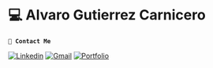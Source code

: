 # 💻 Alvaro Gutierrez Carnicero

**`📄 Contact Me`**

   <p align="left">
      <a href="https://www.linkedin.com/in/alvarogutierrezcarnicero/" target="_blank">
         <img alt="Linkedin" title="Take my Linkedin Profile" src="https://custom-icon-badges.demolab.com/badge/-Linkedin-blue?style=for-the-badge&logoColor=white&logo=linkedin"/></a> 
      <a href="mailto:alvarogutierrezc6@gmail.com" target="_blank">
         <img alt="Gmail" title="Gmail" src="https://custom-icon-badges.demolab.com/badge/-bredeliskev@gmail.com-red?style=for-the-badge&logoColor=white&logo=gmail"/></a> 
      <a href="https://alvaro-gutierrez.es/" target="_blank">
         <img alt="Portfolio" title="Look my portfolio" src="https://custom-icon-badges.demolab.com/badge/-portfolio-white?style=for-the-badge&logoColor=white&logo=web"/></a>
   </p>

